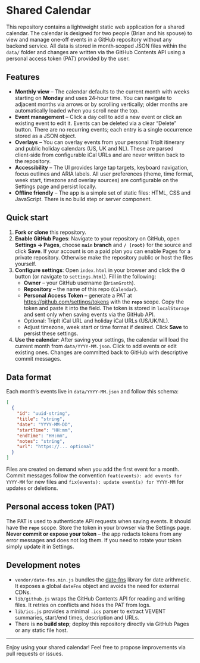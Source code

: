 # Shared Calendar

This repository contains a lightweight static web application for a shared
calendar.  The calendar is designed for two people (Brian and his spouse)
to view and manage one‑off events in a GitHub repository without any
backend service.  All data is stored in month‑scoped JSON files within
the `data/` folder and changes are written via the GitHub Contents API
using a personal access token (PAT) provided by the user.

## Features

* **Monthly view** – The calendar defaults to the current month with weeks
  starting on **Monday** and uses 24‑hour time.  You can navigate to
  adjacent months via arrows or by scrolling vertically; older months are
  automatically loaded when you scroll near the top.
* **Event management** – Click a day cell to add a new event or click an
  existing event to edit it.  Events can be deleted via a clear “Delete”
  button.  There are no recurring events; each entry is a single
  occurrence stored as a JSON object.
* **Overlays** – You can overlay events from your personal TripIt
  itinerary and public holiday calendars (US, UK and NL).  These are
  parsed client‑side from configurable iCal URLs and are never written
  back to the repository.
* **Accessibility** – The UI provides large tap targets, keyboard
  navigation, focus outlines and ARIA labels.  All user preferences
  (theme, time format, week start, timezone and overlay sources) are
  configurable on the Settings page and persist locally.
* **Offline friendly** – The app is a simple set of static files: HTML,
  CSS and JavaScript.  There is no build step or server component.

## Quick start

1. **Fork or clone** this repository.
2. **Enable GitHub Pages**: Navigate to your repository on GitHub,
   open **Settings → Pages**, choose **`main` branch** and **`/ (root)`**
   for the source and click **Save**.  If your account is on a paid
   plan you can enable Pages for a private repository.  Otherwise make
   the repository public or host the files yourself.
3. **Configure settings**: Open `index.html` in your browser and click
   the ⚙️ button (or navigate to `settings.html`).  Fill in the following:
   * **Owner** – your GitHub username (`BrianGroth`).
   * **Repository** – the name of this repo (`Calendar`).
   * **Personal Access Token** – generate a PAT at
     <https://github.com/settings/tokens> with the **`repo`** scope.  Copy
     the token and paste it into the field.  The token is stored in
     `localStorage` and sent only when saving events via the GitHub API.
   * Optional: TripIt iCal URL and holiday iCal URLs (US/UK/NL).
   * Adjust timezone, week start or time format if desired.
   Click **Save** to persist these settings.
4. **Use the calendar**: After saving your settings, the calendar will
   load the current month from `data/YYYY-MM.json`.  Click to add events
   or edit existing ones.  Changes are committed back to GitHub with
   descriptive commit messages.

## Data format

Each month’s events live in `data/YYYY-MM.json` and follow this schema:

```json
[
  {
    "id": "uuid-string",
    "title": "string",
    "date": "YYYY-MM-DD",
    "startTime": "HH:mm",
    "endTime": "HH:mm",
    "notes": "string",
    "url": "https://... optional"
  }
]
```

Files are created on demand when you add the first event for a month.
Commit messages follow the convention `feat(events): add events for
YYYY-MM` for new files and `fix(events): update event(s) for
YYYY-MM` for updates or deletions.

## Personal access token (PAT)

The PAT is used to authenticate API requests when saving events.  It
should have the **`repo`** scope.  Store the token in your browser via
the Settings page.  **Never commit or expose your token** – the app
redacts tokens from any error messages and does not log them.  If you
need to rotate your token simply update it in Settings.

## Development notes

* `vendor/date-fns.min.js` bundles the [date‑fns](https://date-fns.org) library
  for date arithmetic.  It exposes a global `dateFns` object and avoids
  the need for external CDNs.
* `lib/github.js` wraps the GitHub Contents API for reading and writing
  files.  It retries on conflicts and hides the PAT from logs.
* `lib/ics.js` provides a minimal `.ics` parser to extract VEVENT
  summaries, start/end times, description and URLs.
* There is **no build step**; deploy this repository directly via
  GitHub Pages or any static file host.

---

Enjoy using your shared calendar!  Feel free to propose improvements via
pull requests or issues.